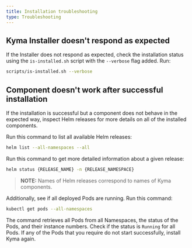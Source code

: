 ```yaml
---
title: Installation troubleshooting
type: Troubleshooting
---
```


## Kyma Installer doesn't respond as expected

If the Installer does not respond as expected, check the installation status using the `is-installed.sh` script with the `--verbose` flag added. Run:

```bash
scripts/is-installed.sh --verbose
```

## Component doesn't work after successful installation

If the installation is successful but a component does not behave in the expected way, inspect Helm releases for more details on all of the installed components.

Run this command to list all available Helm releases:

```bash
helm list --all-namespaces --all
```

Run this command to get more detailed information about a given release:

```bash
helm status {RELEASE_NAME} -n {RELEASE_NAMESPACE}
```

>**NOTE:** Names of Helm releases correspond to names of Kyma components.


Additionally, see if all deployed Pods are running. Run this command:

```bash
kubectl get pods --all-namespaces
```

The command retrieves all Pods from all Namespaces, the status of the Pods, and their instance numbers. Check if the status is `Running` for all Pods. If any of the Pods that you require do not start successfully, install Kyma again.
